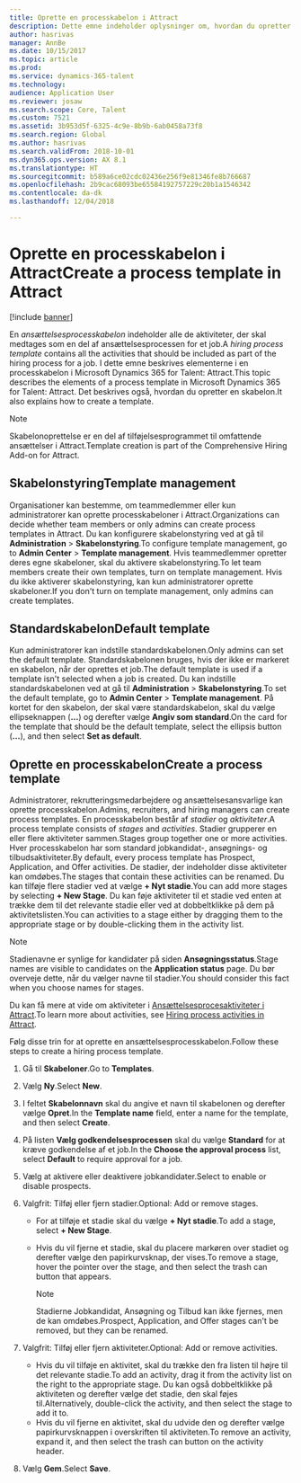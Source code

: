 ```yaml
---
title: Oprette en processkabelon i Attract
description: Dette emne indeholder oplysninger om, hvordan du opretter en processkabelon i Attract.
author: hasrivas
manager: AnnBe
ms.date: 10/15/2017
ms.topic: article
ms.prod: 
ms.service: dynamics-365-talent
ms.technology: 
audience: Application User
ms.reviewer: josaw
ms.search.scope: Core, Talent
ms.custom: 7521
ms.assetid: 3b953d5f-6325-4c9e-8b9b-6ab0458a73f8
ms.search.region: Global
ms.author: hasrivas
ms.search.validFrom: 2018-10-01
ms.dyn365.ops.version: AX 8.1
ms.translationtype: HT
ms.sourcegitcommit: b589a6ce02cdc02436e256f9e81346fe8b766687
ms.openlocfilehash: 2b9cac68093be65584192757229c20b1a1546342
ms.contentlocale: da-dk
ms.lasthandoff: 12/04/2018

---
```


# <a name="create-a-process-template-in-attract"></a><span data-ttu-id="2cd58-103">Oprette en processkabelon i Attract</span><span class="sxs-lookup"><span data-stu-id="2cd58-103">Create a process template in Attract</span></span>

[!include [banner](includes/banner.md)]

<span data-ttu-id="2cd58-104">En *ansættelsesprocesskabelon* indeholder alle de aktiviteter, der skal medtages som en del af ansættelsesprocessen for et job.</span><span class="sxs-lookup"><span data-stu-id="2cd58-104">A *hiring process template* contains all the activities that should be included as part of the hiring process for a job.</span></span> <span data-ttu-id="2cd58-105">I dette emne beskrives elementerne i en processkabelon i Microsoft Dynamics 365 for Talent: Attract.</span><span class="sxs-lookup"><span data-stu-id="2cd58-105">This topic describes the elements of a process template in Microsoft Dynamics 365 for Talent: Attract.</span></span> <span data-ttu-id="2cd58-106">Det beskrives også, hvordan du opretter en skabelon.</span><span class="sxs-lookup"><span data-stu-id="2cd58-106">It also explains how to create a template.</span></span>

> [!NOTE]
> <span data-ttu-id="2cd58-107">Skabelonoprettelse er en del af tilføjelsesprogrammet til omfattende ansættelser i Attract.</span><span class="sxs-lookup"><span data-stu-id="2cd58-107">Template creation is part of the Comprehensive Hiring Add-on for Attract.</span></span>

## <a name="template-management"></a><span data-ttu-id="2cd58-108">Skabelonstyring</span><span class="sxs-lookup"><span data-stu-id="2cd58-108">Template management</span></span>

<span data-ttu-id="2cd58-109">Organisationer kan bestemme, om teammedlemmer eller kun administratorer kan oprette processkabeloner i Attract.</span><span class="sxs-lookup"><span data-stu-id="2cd58-109">Organizations can decide whether team members or only admins can create process templates in Attract.</span></span> <span data-ttu-id="2cd58-110">Du kan konfigurere skabelonstyring ved at gå til **Administration** \> **Skabelonstyring**.</span><span class="sxs-lookup"><span data-stu-id="2cd58-110">To configure template management, go to **Admin Center** \> **Template management**.</span></span> <span data-ttu-id="2cd58-111">Hvis teammedlemmer opretter deres egne skabeloner, skal du aktivere skabelonstyring.</span><span class="sxs-lookup"><span data-stu-id="2cd58-111">To let team members create their own templates, turn on template management.</span></span> <span data-ttu-id="2cd58-112">Hvis du ikke aktiverer skabelonstyring, kan kun administratorer oprette skabeloner.</span><span class="sxs-lookup"><span data-stu-id="2cd58-112">If you don't turn on template management, only admins can create templates.</span></span>

## <a name="default-template"></a><span data-ttu-id="2cd58-113">Standardskabelon</span><span class="sxs-lookup"><span data-stu-id="2cd58-113">Default template</span></span>

<span data-ttu-id="2cd58-114">Kun administratorer kan indstille standardskabelonen.</span><span class="sxs-lookup"><span data-stu-id="2cd58-114">Only admins can set the default template.</span></span> <span data-ttu-id="2cd58-115">Standardskabelonen bruges, hvis der ikke er markeret en skabelon, når der oprettes et job.</span><span class="sxs-lookup"><span data-stu-id="2cd58-115">The default template is used if a template isn't selected when a job is created.</span></span> <span data-ttu-id="2cd58-116">Du kan indstille standardskabelonen ved at gå til **Administration** \> **Skabelonstyring**.</span><span class="sxs-lookup"><span data-stu-id="2cd58-116">To set the default template, go to **Admin Center** \> **Template management**.</span></span> <span data-ttu-id="2cd58-117">På kortet for den skabelon, der skal være standardskabelon, skal du vælge ellipseknappen (**...**) og derefter vælge **Angiv som standard**.</span><span class="sxs-lookup"><span data-stu-id="2cd58-117">On the card for the template that should be the default template, select the ellipsis button (**...**), and then select **Set as default**.</span></span>

## <a name="create-a-process-template"></a><span data-ttu-id="2cd58-118">Oprette en processkabelon</span><span class="sxs-lookup"><span data-stu-id="2cd58-118">Create a process template</span></span>

<span data-ttu-id="2cd58-119">Administratorer, rekrutteringsmedarbejdere og ansættelsesansvarlige kan oprette processkabelon.</span><span class="sxs-lookup"><span data-stu-id="2cd58-119">Admins, recruiters, and hiring managers can create process templates.</span></span> <span data-ttu-id="2cd58-120">En processkabelon består af *stadier* og *aktiviteter*.</span><span class="sxs-lookup"><span data-stu-id="2cd58-120">A process template consists of *stages* and *activities*.</span></span> <span data-ttu-id="2cd58-121">Stadier grupperer en eller flere aktiviteter sammen.</span><span class="sxs-lookup"><span data-stu-id="2cd58-121">Stages group together one or more activities.</span></span> <span data-ttu-id="2cd58-122">Hver processkabelon har som standard jobkandidat-, ansøgnings- og tilbudsaktiviteter.</span><span class="sxs-lookup"><span data-stu-id="2cd58-122">By default, every process template has Prospect, Application, and Offer activities.</span></span> <span data-ttu-id="2cd58-123">De stadier, der indeholder disse aktiviteter kan omdøbes.</span><span class="sxs-lookup"><span data-stu-id="2cd58-123">The stages that contain these activities can be renamed.</span></span> <span data-ttu-id="2cd58-124">Du kan tilføje flere stadier ved at vælge **+ Nyt stadie**.</span><span class="sxs-lookup"><span data-stu-id="2cd58-124">You can add more stages by selecting **+ New Stage**.</span></span> <span data-ttu-id="2cd58-125">Du kan føje aktiviteter til et stadie ved enten at trække dem til det relevante stadie eller ved at dobbeltklikke på dem på aktivitetslisten.</span><span class="sxs-lookup"><span data-stu-id="2cd58-125">You can activities to a stage either by dragging them to the appropriate stage or by double-clicking them in the activity list.</span></span>

> [!NOTE]
> <span data-ttu-id="2cd58-126">Stadienavne er synlige for kandidater på siden **Ansøgningsstatus**.</span><span class="sxs-lookup"><span data-stu-id="2cd58-126">Stage names are visible to candidates on the **Application status** page.</span></span> <span data-ttu-id="2cd58-127">Du bør overveje dette, når du vælger navne til stadier.</span><span class="sxs-lookup"><span data-stu-id="2cd58-127">You should consider this fact when you choose names for stages.</span></span>

<span data-ttu-id="2cd58-128">Du kan få mere at vide om aktiviteter i [Ansættelsesprocesaktiviteter i Attract](./activities-attract.md).</span><span class="sxs-lookup"><span data-stu-id="2cd58-128">To learn more about activities, see [Hiring process activities in Attract](./activities-attract.md).</span></span>

<span data-ttu-id="2cd58-129">Følg disse trin for at oprette en ansættelsesprocesskabelon.</span><span class="sxs-lookup"><span data-stu-id="2cd58-129">Follow these steps to create a hiring process template.</span></span>

1. <span data-ttu-id="2cd58-130">Gå til **Skabeloner**.</span><span class="sxs-lookup"><span data-stu-id="2cd58-130">Go to **Templates**.</span></span>
2. <span data-ttu-id="2cd58-131">Vælg **Ny**.</span><span class="sxs-lookup"><span data-stu-id="2cd58-131">Select **New**.</span></span>
3. <span data-ttu-id="2cd58-132">I feltet **Skabelonnavn** skal du angive et navn til skabelonen og derefter vælge **Opret**.</span><span class="sxs-lookup"><span data-stu-id="2cd58-132">In the **Template name** field, enter a name for the template, and then select **Create**.</span></span>
4. <span data-ttu-id="2cd58-133">På listen **Vælg godkendelsesprocessen** skal du vælge **Standard** for at kræve godkendelse af et job.</span><span class="sxs-lookup"><span data-stu-id="2cd58-133">In the **Choose the approval process** list, select **Default** to require approval for a job.</span></span>
5. <span data-ttu-id="2cd58-134">Vælg at aktivere eller deaktivere jobkandidater.</span><span class="sxs-lookup"><span data-stu-id="2cd58-134">Select to enable or disable prospects.</span></span>
6. <span data-ttu-id="2cd58-135">Valgfrit: Tilføj eller fjern stadier.</span><span class="sxs-lookup"><span data-stu-id="2cd58-135">Optional: Add or remove stages.</span></span>

    - <span data-ttu-id="2cd58-136">For at tilføje et stadie skal du vælge **+ Nyt stadie**.</span><span class="sxs-lookup"><span data-stu-id="2cd58-136">To add a stage, select **+ New Stage**.</span></span>
    - <span data-ttu-id="2cd58-137">Hvis du vil fjerne et stadie, skal du placere markøren over stadiet og derefter vælge den papirkurvsknap, der vises.</span><span class="sxs-lookup"><span data-stu-id="2cd58-137">To remove a stage, hover the pointer over the stage, and then select the trash can button that appears.</span></span>

        > [!NOTE]
        > <span data-ttu-id="2cd58-138">Stadierne Jobkandidat, Ansøgning og Tilbud kan ikke fjernes, men de kan omdøbes.</span><span class="sxs-lookup"><span data-stu-id="2cd58-138">Prospect, Application, and Offer stages can't be removed, but they can be renamed.</span></span>

7. <span data-ttu-id="2cd58-139">Valgfrit: Tilføj eller fjern aktiviteter.</span><span class="sxs-lookup"><span data-stu-id="2cd58-139">Optional: Add or remove activities.</span></span>

    - <span data-ttu-id="2cd58-140">Hvis du vil tilføje en aktivitet, skal du trække den fra listen til højre til det relevante stadie.</span><span class="sxs-lookup"><span data-stu-id="2cd58-140">To add an activity, drag it from the activity list on the right to the appropriate stage.</span></span> <span data-ttu-id="2cd58-141">Du kan også dobbeltklikke på aktiviteten og derefter vælge det stadie, den skal føjes til.</span><span class="sxs-lookup"><span data-stu-id="2cd58-141">Alternatively, double-click the activity, and then select the stage to add it to.</span></span>
    - <span data-ttu-id="2cd58-142">Hvis du vil fjerne en aktivitet, skal du udvide den og derefter vælge papirkurvsknappen i overskriften til aktiviteten.</span><span class="sxs-lookup"><span data-stu-id="2cd58-142">To remove an activity, expand it, and then select the trash can button on the activity header.</span></span>

8. <span data-ttu-id="2cd58-143">Vælg **Gem**.</span><span class="sxs-lookup"><span data-stu-id="2cd58-143">Select **Save**.</span></span>

